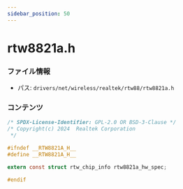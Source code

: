 ```yaml
---
sidebar_position: 50
---
```

# rtw8821a.h

### ファイル情報

- パス: `drivers/net/wireless/realtek/rtw88/rtw8821a.h`

### コンテンツ

```h
/* SPDX-License-Identifier: GPL-2.0 OR BSD-3-Clause */
/* Copyright(c) 2024  Realtek Corporation
 */

#ifndef __RTW8821A_H__
#define __RTW8821A_H__

extern const struct rtw_chip_info rtw8821a_hw_spec;

#endif

```
